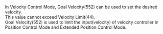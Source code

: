 In Velocity Control Mode, Goal Velocity(552) can be used to set the desired velocity.  
This value cannot exceed Velocity Limit(44).  
Goal Velocity(552) is used to limit the input(velocity) of velocity controller in Position Control Mode and Extended Position Control Mode.
